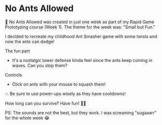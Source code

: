 # No Ants Allowed

🐜 No Ants Allowed was created in just one week as part of my Rapid Game Prototyping course (Week 1). The theme for the week was: "Small but Fun."

I decided to recreate my childhood Ant Smasher game with some twists and now the ants can dodge!

The fun part
- It's a nostalgic tower defense kinda feel since the ants keep coming in waves. Can you stop them?

Controls
- Click on ants with your mouse to squash them!

💥 Be sure to use power-ups wisely as they have cooldowns!

How long can you survive? Have fun! 🧊🐜

PS: The sounds are not the best, but they work. I was screaming "sugaaarr" for the whole week 😂
